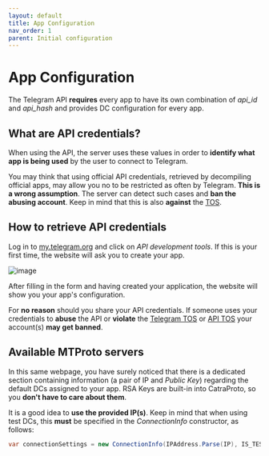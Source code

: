 ```yaml
---
layout: default
title: App Configuration
nav_order: 1
parent: Initial configuration
---
```


# App Configuration
The Telegram API **requires** every app to have its own combination of _api_id_ and _api_hash_ and provides DC configuration for every app.
## What are API credentials?
When using the API, the server uses these values in order to **identify what app is being used** by the user to connect to Telegram.

You may think that using official API credentials, retrieved by decompiling official apps, may allow you no to be restricted as often by Telegram. **This is a wrong assumption**. The server can detect such cases and **ban the abusing account**. Keep in mind that this is also **against** the [TOS](https://core.telegram.org/api/terms).

## How to retrieve API credentials
Log in to [my.telegram.org](https://my.telegram.org) and click on _API development tools_. If this is your first time, the website will ask you to create your app.

![image](https://user-images.githubusercontent.com/81624781/166121199-2278c9a4-cdb3-45d7-9700-d0c7d6899308.png)

After filling in the form and having created your application, the website will show you your app's configuration.

For **no reason** should you share your API credentials. If someone uses your credentials to **abuse** the API or **violate** the [Telegram TOS](https://telegram.org/tos) or [API TOS](https://core.telegram.org/api/terms) your account(s) **may get banned**.

## Available MTProto servers
In this same webpage, you have surely noticed that there is a dedicated section containing information (a pair of IP and _Public Key_) regarding the default DCs assigned to your app. RSA Keys are built-in into CatraProto, so you **don't have to care about them**.

It is a good idea to **use the provided IP(s)**. Keep in mind that when using test DCs, this **must** be specified in the _ConnectionInfo_ constructor, as follows:
```cs
var connectionSettings = new ConnectionInfo(IPAddress.Parse(IP), IS_TEST, PORT, DC_ID);
```
